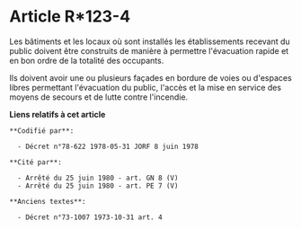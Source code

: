 # Article R*123-4

Les bâtiments et les locaux où sont installés les établissements recevant du public doivent être construits de manière à
permettre l'évacuation rapide et en bon ordre de la totalité des occupants.

Ils doivent avoir une ou plusieurs façades en bordure de voies ou d'espaces libres permettant l'évacuation du public, l'accès
et la mise en service des moyens de secours et de lutte contre l'incendie.

**Liens relatifs à cet article**

	**Codifié par**:

	  - Décret n°78-622 1978-05-31 JORF 8 juin 1978

	**Cité par**:

	  - Arrêté du 25 juin 1980 - art. GN 8 (V)
	  - Arrêté du 25 juin 1980 - art. PE 7 (V)

	**Anciens textes**:

	  - Décret n°73-1007 1973-10-31 art. 4
